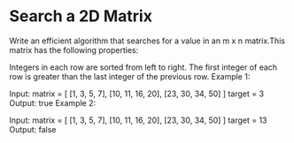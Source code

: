 # Search a 2D Matrix

Write an efficient algorithm that searches for a value in an m x n matrix.This matrix has the following properties:

Integers in each row are sorted from left to right.
The first integer of each row is greater than the last integer of the previous row.
    Example 1:

Input:
matrix = [
    [1, 3, 5, 7],
    [10, 11, 16, 20],
    [23, 30, 34, 50]
]
target = 3
Output: true
Example 2:

Input:
matrix = [
    [1, 3, 5, 7],
    [10, 11, 16, 20],
    [23, 30, 34, 50]
]
target = 13
Output: false